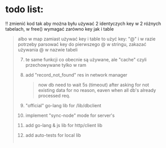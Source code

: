 # todo list:

!! zmienić kod tak aby można byłu używać 2 identyczych key w 2 różnych tabelach, w free() wymagać zarówno key jak i table
> albo w map zamiast używać key i table
to użyć key: "<table>@<key>"
i w razie potrzeby parsować key do pierwszego @ w stringu,
zakazać używania @ w nazwie tabeli 

7. te same funkcji co obecnie są używane, ale "cache"
czyli przechowywane tylko w ram

5. add "record_not_found" res in network manager
    > now db need to wait 5s (timeout) after asking
    for not existing data for no reason, eaven when all db's
    already processed req.
     
1. "official" go-lang lib for /lib/dbclient
2. implement "sync-node" mode for server's
3. add go-lang & js lib for http/client lib
4. add auto-tests for local lib
